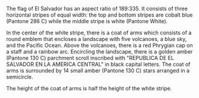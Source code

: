 The flag of El Salvador has an aspect ratio of 189:335. It consists of three horizontal stripes of equal width: the top and bottom stripes are cobalt blue (Pantone 286 C) while the middle stripe is white (Pantone White).

In the center of the white stripe, there is a coat of arms which consists of a round emblem that encloses a landscape with five volcanoes, a blue sky, and the Pacific Ocean. Above the volcanoes, there is a red Phrygian cap on a staff and a rainbow arc. Encircling the landscape, there is a golden amber (Pantone 130 C) parchment scroll inscribed with "REPUBLICA DE EL SALVADOR EN LA AMERICA CENTRAL" in black capital letters. The coat of arms is surrounded by 14 small amber (Pantone 130 C) stars arranged in a semicircle.

The height of the coat of arms is half the height of the white stripe.
